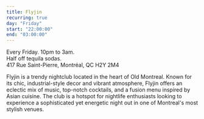 ```yaml
---
title: Flyjin
recurring: true
day: "Friday"
start: "22:00:00"
end: "03:00:00"
---
```


Every Friday. 10pm to 3am.<br>
Half off tequila sodas.<br>
417 Rue Saint-Pierre, Montréal, QC H2Y 2M4

<!-- more -->

Flyjin is a trendy nightclub located in the heart of Old Montreal. Known for its chic, industrial-style decor and vibrant atmosphere, Flyjin offers an eclectic mix of music, top-notch cocktails, and a fusion menu inspired by Asian cuisine. The club is a hotspot for nightlife enthusiasts looking to experience a sophisticated yet energetic night out in one of Montreal's most stylish venues.






